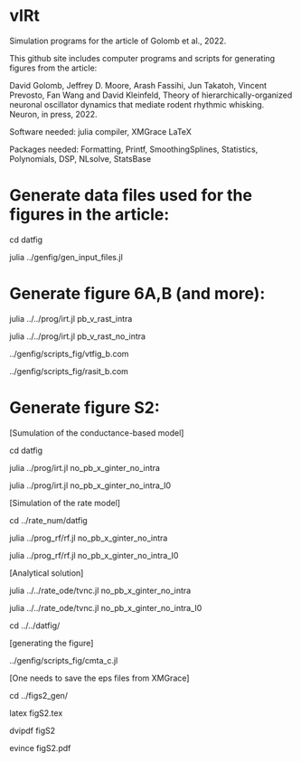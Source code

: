 # vIRt
Simulation programs for the article of Golomb et al., 2022.

This github site includes computer programs and scripts for generating figures
from the article:

David Golomb, Jeffrey D. Moore, Arash Fassihi, Jun Takatoh, Vincent Prevosto,
Fan Wang and David Kleinfeld,
Theory of hierarchically-organized neuronal oscillator dynamics that mediate
rodent rhythmic whisking.
Neuron, in press, 2022.

Software needed:
julia compiler, 
XMGrace
LaTeX

Packages needed:
Formatting, Printf, SmoothingSplines, Statistics, Polynomials, DSP, NLsolve, StatsBase

# Generate data files used for the figures in the article:

cd datfig

julia ../genfig/gen_input_files.jl

# Generate figure 6A,B (and more):

julia ../../prog/irt.jl pb_v_rast_intra

julia ../../prog/irt.jl pb_v_rast_no_intra

../genfig/scripts_fig/vtfig_b.com

../genfig/scripts_fig/rasit_b.com

# Generate figure S2:

[Sumulation of the conductance-based model]

cd datfig

julia ../prog/irt.jl no_pb_x_ginter_no_intra

julia ../prog/irt.jl no_pb_x_ginter_no_intra_I0

[Simulation of the rate model]

cd ../rate_num/datfig

julia ../prog_rf/rf.jl no_pb_x_ginter_no_intra

julia ../prog_rf/rf.jl no_pb_x_ginter_no_intra_I0

[Analytical solution]

julia ../../rate_ode/tvnc.jl no_pb_x_ginter_no_intra

julia ../../rate_ode/tvnc.jl no_pb_x_ginter_no_intra_I0

cd ../../datfig/

[generating the figure]

../genfig/scripts_fig/cmta_c.jl

[One needs to save the eps files from XMGrace]

cd ../figs2_gen/

latex figS2.tex

dvipdf figS2

evince figS2.pdf

